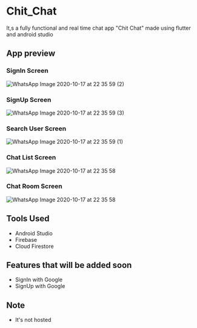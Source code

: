 # Chit_Chat

It,s a fully functional and real time chat app "Chit Chat" made using flutter and android studio

## App preview

### SignIn Screen
![WhatsApp Image 2020-10-17 at 22 35 59 (2)](https://user-images.githubusercontent.com/68771105/96349015-79553e80-10ca-11eb-9779-0a7f7981a6b3.jpeg)
### SignUp Screen
![WhatsApp Image 2020-10-17 at 22 35 59 (3)](https://user-images.githubusercontent.com/68771105/96349019-7bb79880-10ca-11eb-8d6b-6e2f9faa968e.jpeg)
### Search User Screen
![WhatsApp Image 2020-10-17 at 22 35 59 (1)](https://user-images.githubusercontent.com/68771105/96349032-8bcf7800-10ca-11eb-8b70-6aaca0b34d18.jpeg)
### Chat List Screen
![WhatsApp Image 2020-10-17 at 22 35 58](https://user-images.githubusercontent.com/68771105/96349036-90942c00-10ca-11eb-8d5b-9862c62e26e6.jpeg)
### Chat Room Screen
![WhatsApp Image 2020-10-17 at 22 35 58](https://user-images.githubusercontent.com/68771105/96349038-94c04980-10ca-11eb-8b5c-232602826783.jpeg)


## Tools Used
* Android Studio
* Firebase
* Cloud Firestore

## Features that will be added soon
* SignIn with Google
* SignUp with Google

## Note
* It's not hosted
